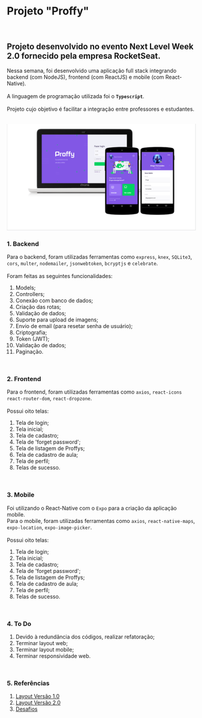 # Projeto "Proffy"

<br>


## Projeto desenvolvido no evento Next Level Week 2.0 fornecido pela empresa RocketSeat.

Nessa semana, foi desenvolvido uma aplicação full stack integrando backend (com NodeJS), frontend (com ReactJS) e mobile (com React-Native). 
<br>
<br>
A linguagem de programação utilizada foi o **`Typescript`**.
<br>
<br>
Projeto cujo objetivo é facilitar a integração entre professores e estudantes.

<br>
<img src="/.github/photo.png">
<br>

### 1. Backend

Para o backend, foram utilizadas ferramentas como `express`, `knex`, `SQLite3`, `cors`, `multer`, `nodemailer`, `jsonwebtoken`, `bcryptjs` e `celebrate`. 
<br>
<br>
Foram feitas as seguintes funcionalidades:
  01. Models;
  02. Controllers;
  03. Conexão com banco de dados;
  04. Criação das rotas;
  05. Validação de dados; 
  06. Suporte para upload de imagens;
  07. Envio de email (para resetar senha de usuário);
  08. Criptografia;
  09. Token (JWT);
  10. Validação de dados;
  11. Paginação.

<br>

### 2. Frontend

Para o frontend, foram utilizadas ferramentas como `axios`, `react-icons` `react-router-dom`, `react-dropzone`. 
<br>
<br>Possui oito telas: 
  1. Tela de login;
  2. Tela inicial;
  3. Tela de cadastro;
  4. Tela de 'forget password';
  5. Tela de listagem de Proffys;
  6. Tela de cadastro de aula;
  7. Tela de perfil;
  8. Telas de sucesso.

<br>

### 3. Mobile

Foi utilizando o React-Native com o `Expo` para a criação da aplicação mobile.
<br>
Para o mobile, foram utilizadas ferramentas como `axios`, `react-native-maps`, `expo-location`, `expo-image-picker`. 
<br>
<br>Possui oito telas: 
  1. Tela de login;
  2. Tela inicial;
  3. Tela de cadastro;
  4. Tela de 'forget password';
  5. Tela de listagem de Proffys;
  6. Tela de cadastro de aula;
  7. Tela de perfil;
  8. Telas de sucesso.
  
<br>

### 4. To Do

1. Devido à redundância dos códigos, realizar refatoração;
2. Terminar layout web;
3. Terminar layout mobile;
4. Terminar responsividade web.

<br>

### 5. Referências

1. [Layout Versão 1.0](https://www.notion.so/Layout-Proffy-3d5f45f54ec54ef9b2103565b7cce4e1)
2. [Layout Versão 2.0](https://www.notion.so/Layout-dos-desafios-Proffy-b65b509655194c02b3b4c9d4c74b78b4)
3. [Desafios](https://www.notion.so/Vers-o-2-0-Proffy-eefca1b981694cd0a895613bc6235970)

